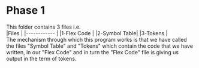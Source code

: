 # Phase 1  
This folder contains 3 files i.e.  
|Files         |
|------------  |
|1-Flex Code   |
|2-Symbol Table|
|3-Tokens      |  
The mechanism through which this program works is that we have called the files "Symbol Table" and "Tokens" which contain the code that we have written, in our "Flex Code" and in turn the "Flex Code" file is giving us output in the term of tokens.
